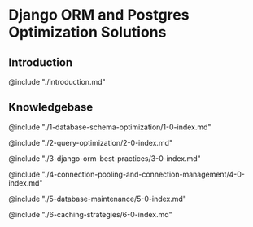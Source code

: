 # Django ORM and Postgres Optimization Solutions

## Introduction

@include "./introduction.md"

## Knowledgebase

@include "./1-database-schema-optimization/1-0-index.md"

@include "./2-query-optimization/2-0-index.md"

@include "./3-django-orm-best-practices/3-0-index.md"

@include "./4-connection-pooling-and-connection-management/4-0-index.md"

@include "./5-database-maintenance/5-0-index.md"

@include "./6-caching-strategies/6-0-index.md"
